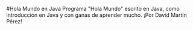 #Hola Mundo en Java
Programa "Hola Mundo" escrito en Java, como introducción en Java
y con ganas de aprender mucho.
¡Por David Martín Pérez!
